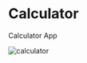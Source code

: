 # Calculator
Calculator App


![calculator](https://user-images.githubusercontent.com/44651301/103457300-0ef48780-4d24-11eb-848b-44f5ec0d5308.gif)
